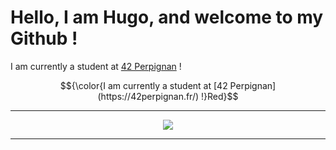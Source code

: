 # Hello, I am Hugo, and welcome to my Github !

I am currently a student at [42 Perpignan](https://42perpignan.fr/) !

$${\color{I am currently a student at [42 Perpignan](https://42perpignan.fr/) !}Red}$$

<hr>
<p align = "center">
	<img src = https://github-readme-stats.vercel.app/api/top-langs/?username=hle-hena&theme=vue-dark&show_icons=true&hide_border=false&layout=compact">
</p>
<hr>
